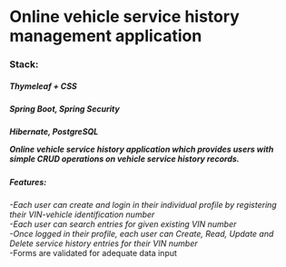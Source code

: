 <h1>Online vehicle service history management application</h1>
<h3>Stack:</h4>
<h5>Thymeleaf + CSS</h7> <br>
<h5>Spring Boot, Spring Security</h7> <br>
<h5>Hibernate, PostgreSQL</h7> <br>

Online vehicle service history application which provides users with simple CRUD operations on vehicle service history records. <br>
<h5>Features:</h5>
<i>-Each user can create and login in their individual profile by registering their VIN-vehicle identification number <br>
-Each user can search entries for given existing VIN number <br>
-Once logged in their profile, each user can Create, Read, Update and Delete service history entries for their VIN number <br> </i>
-Forms are validated for adequate data input

